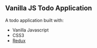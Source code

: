 ## Vanilla JS Todo Application

A todo application built with:

- Vanilla Javascript
- CSS3
- [Redux](https://redux.js.org/)